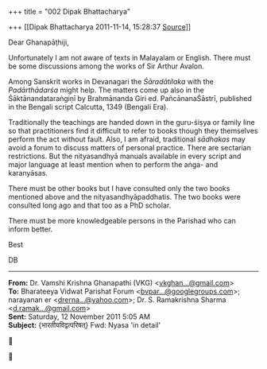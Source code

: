 +++
title = "002 Dipak Bhattacharya"

+++
[[Dipak Bhattacharya	2011-11-14, 15:28:37 [Source](https://groups.google.com/g/bvparishat/c/_qKkvmM5Wvw)]]



Dear Ghanapāṭhiji,

Unfortunately I am not aware of texts in Malayalam or English. There must be some discussions among the works of Sir Arthur Avalon.

Among Sanskrit works in Devanagari the *Śāradātilaka* with the *Padārthādarśa* might help. The matters come up also in the Śāktānandataraṅgiṇī by Brahmānanda Giri ed. PañcānanaŚāstrī, published in the Bengali script Calcutta, 1349 (Bengali Era).

Traditionally the teachings are handed down in the guru-śiṣya or family line so that practitioners find it difficult to refer to books though they themselves perform the act without fault. Also, I am afraid, traditional *sādhakas* may avoid a forum to discuss matters of personal practice. There are sectarian restrictions. But the nityasandhyā manuals available in every script and major language at least mention when to perform the aṅga- and karanyāsas.

There must be other books but I have consulted only the two books mentioned above and the nityasandhyāpaddhatis. The two books were consulted long ago and that too as a PhD scholar.

There must be more knowledgeable persons in the Parishad who can inform better.

Best

DB

  

------------------------------------------------------------------------

**From:** Dr. Vamshi Krishna Ghanapathi (VKG) \<[vkghan...@gmail.com]()\>  
**To:** Bharateeya Vidwat Parishat Forum \<[bvpar...@googlegroups.com]()\>; narayanan er \<[drerna...@yahoo.com]()\>; Dr. S. Ramakrishna Sharma \<[d.ramak...@gmail.com]()\>  
**Sent:** Saturday, 12 November 2011 5:05 AM  
**Subject:** {भारतीयविद्वत्परिषत्} Fwd: Nyasa 'in detail'‏‏  
  





